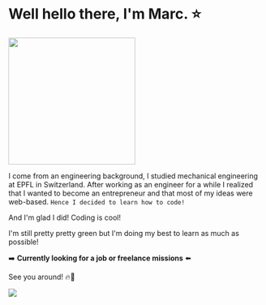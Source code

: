# Well hello there, I'm Marc. ⭐️
<img src="https://media.giphy.com/media/loSQ6ueH5uC8CQsYXp/giphy.gif" width="250" height="250"/>

I come from an engineering background, I studied mechanical engineering at EPFL in Switzerland.
After working as an engineer for a while I realized that I wanted to become an entrepreneur and that most of my ideas were web-based. 
`Hence I decided to learn how to code!`

And I'm glad I did! Coding is cool!

I'm still pretty pretty green but I'm doing my best to learn as much as possible!


➡️ **Currently looking for a job or freelance missions** ⬅️


See you around! 🔥🚀

[<img src="https://img.shields.io/badge/LinkedIn-0077B5?style=for-the-badge&logo=linkedin&logoColor=white">](https://www.linkedin.com/)
